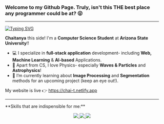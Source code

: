 <p>
  <h3>Welcome to my Github Page. Truly, isn't this THE best place any programmer could be at? 😜</h3>
</p>
<hr />


[![Typing SVG](https://readme-typing-svg.herokuapp.com?font=Fira+Code&pause=1000&width=435&lines=%E0%A4%A8%E0%A4%AE%E0%A4%B8%E0%A5%8D%E0%A4%A4%E0%A5%87!+)](https://git.io/typing-svg)



**Chaitanya** this side! I'm a **Computer Science Student** at **Arizona State University**!!

- 💻 I specialize in **full-stack application** development- including **Web, Machine Learning** & **AI-based** Applications.
- 🔭 Apart from CS, I love Physics- especially **Waves & Particles** and **Astrophysics**!
- 🌱 I’m currently learning about **Image Processing** and **Segmentation** methods for an upcoming project (keep an eye out!).


My website is live 👉 https://chai-t.netlify.app

<hr />
**Skills that are indispensible for me:**

<p align="center">
  <a href="https://skillicons.dev">
     <img src="https://skillicons.dev/icons?i=python,java,c,cpp,swift,javascript,typescript,html,css&perline=3" />
     <img src="https://skillicons.dev/icons?i=react,express,node&perline=3" />
     <img src="https://skillicons.dev/icons?i=python,java,c,cpp,swift,javascript,typescript,html,css&perline=3" />
  </a>
</p>




